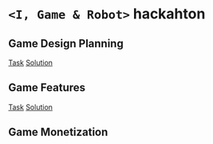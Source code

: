 #  `<I, Game & Robot>` hackahton

## Game Design Planning

[Task](https://gitcoin.co/issue/29356)
[Solution](https://github.com/agwisniewska/i-game-robot/blob/main/I%2C%20Game%20%26%20Robot%20Hackathon%2C%20Design%20Planning%20AI-Land%20Mobile%20Game.pdf)

## Game Features


[Task](https://gitcoin.co/issue/29359)
[Solution](https://github.com/agwisniewska/i-game-robot/blob/main/I%2C%20Game%20%26%20Robot%20Hackhaton%2C%20Design%20Features%20AI-Land%20Mobile%20Game.pdf)


## Game Monetization
